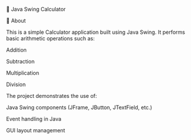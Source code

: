 🧮 Java Swing Calculator


📌 About

This is a simple Calculator application built using Java Swing.
It performs basic arithmetic operations such as:

Addition

Subtraction

Multiplication

Division

The project demonstrates the use of:

Java Swing components (JFrame, JButton, JTextField, etc.)

Event handling in Java

GUI layout management
